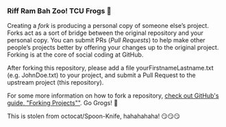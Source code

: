 ### Riff Ram Bah Zoo! TCU Frogs :frog:

Creating a *fork* is producing a personal copy of someone else’s project. Forks act as a sort of bridge between the original repository and your personal copy. You can submit PRs (*Pull Requests*) to help make other people’s projects better by offering your changes up to the original project. Forking is at the core of social coding at GitHub.

After forking this repository, please add a file yourFirstnameLastname.txt (e.g. JohnDoe.txt) to your project, and submit a Pull Request to the upstream project (this repository).

For some more information on how to fork a repository, [check out GitHub's guide, "Forking Projects""](http://guides.github.com/overviews/forking/). Go Grogs! :purple_heart:

This is stolen from octocat/Spoon-Knife, hahahahaha! :smirk::smirk::smirk:

